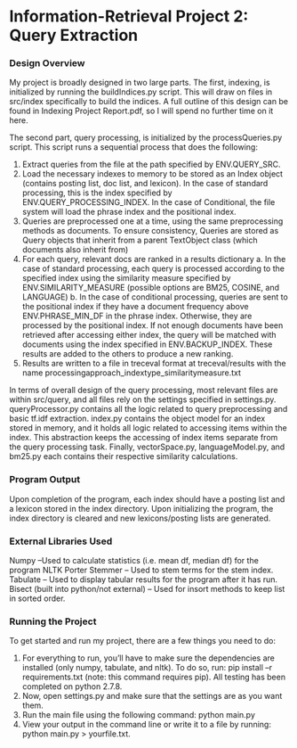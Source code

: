 # Information-Retrieval Project 2: Query Extraction

### Design Overview
My project is broadly designed in two large parts.  The first, indexing, is initialized by running the buildIndices.py script.  This will draw on files in src/index specifically to build the indices.  A full outline of this design can be found in Indexing Project Report.pdf, so I will spend no further time on it here.

The second part, query processing, is initialized by the processQueries.py script.  This script runs a sequential process that does the following:

1. Extract queries from the file at the path specified by ENV.QUERY_SRC.
2. Load the necessary indexes to memory to be stored as an Index object (contains posting list, doc list, and lexicon).  In the case of standard processing, this is the index specified by ENV.QUERY_PROCESSING_INDEX.  In the case of Conditional, the file system will load the phrase index and the positional index.
3. Queries are preprocessed one at a time, using the same preprocessing methods as documents.  To ensure consistency, Queries are stored as Query objects that inherit from a parent TextObject class (which documents also inherit from)
4. For each query, relevant docs are ranked in a results dictionary
	a. In the case of standard processing, each query is processed according to the specified index using the similarity measure specified by ENV.SIMILARITY_MEASURE (possible options are BM25, COSINE, and LANGUAGE)
	b. In the case of conditional processing, queries are sent to the positional index if they have a document frequency above ENV.PHRASE_MIN_DF in the phrase index.  Otherwise, they are processed by the positional index.  If not enough documents have been retrieved after accessing either index, the query will be matched with documents using the index specified in ENV.BACKUP_INDEX.  These results are added to the others to produce a new ranking.
5. Results are written to a file in treceval format at treceval/results with the name processingapproach_indextype_similaritymeasure.txt

In terms of overall design of the query processing, most relevant files are within src/query, and all files rely on the settings specified in settings.py.  queryProcessor.py contains all the logic related to query preprocessing and basic tf.idf extraction.  index.py contains the object model for an index stored in memory, and it holds all logic related to accessing items within the index.  This abstraction keeps the accessing of index items separate from the query processing task.  Finally, vectorSpace.py, languageModel.py, and bm25.py each contains their respective similarity calculations.

### Program Output
Upon completion of the program, each index should have a posting list and a lexicon stored in the index directory.  Upon initializing the program, the index directory is cleared and new lexicons/posting lists are generated.  

### External Libraries Used
Numpy –Used to calculate statistics (i.e. mean df, median df) for the program
NLTK Porter Stemmer – Used to stem terms for the stem index.
Tabulate – Used to display tabular results for the program after it has run.
Bisect (built into python/not external) – Used for insort methods to keep list in sorted order.

### Running the Project
To get started and run my project, there are a few things you need to do:
1.	For everything to run, you’ll have to make sure the dependencies are installed (only numpy, tabulate, and nltk).  To do so, run: pip install –r requirements.txt (note: this command requires pip).  All testing has been completed on python 2.7.8.
2.	Now, open settings.py and make sure that the settings are as you want them.
3.	Run the main file using the following command: python main.py
4.	View your output in the command line or write it to a file by running: python main.py > yourfile.txt.


